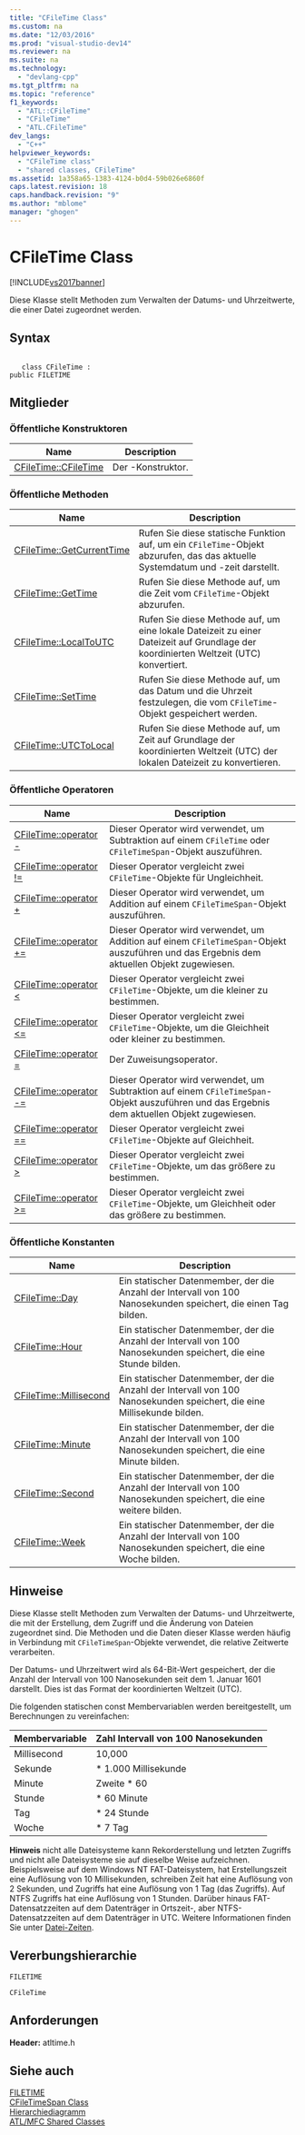 ```yaml
---
title: "CFileTime Class"
ms.custom: na
ms.date: "12/03/2016"
ms.prod: "visual-studio-dev14"
ms.reviewer: na
ms.suite: na
ms.technology: 
  - "devlang-cpp"
ms.tgt_pltfrm: na
ms.topic: "reference"
f1_keywords: 
  - "ATL::CFileTime"
  - "CFileTime"
  - "ATL.CFileTime"
dev_langs: 
  - "C++"
helpviewer_keywords: 
  - "CFileTime class"
  - "shared classes, CFileTime"
ms.assetid: 1a358a65-1383-4124-b0d4-59b026e6860f
caps.latest.revision: 18
caps.handback.revision: "9"
ms.author: "mblome"
manager: "ghogen"
---
```

# CFileTime Class
[!INCLUDE[vs2017banner](../../assembler/inline/includes/vs2017banner.md)]

Diese Klasse stellt Methoden zum Verwalten der Datums\- und Uhrzeitwerte, die einer Datei zugeordnet werden.  
  
## Syntax  
  
```  
  
   class CFileTime :   
public FILETIME  
```  
  
## Mitglieder  
  
### Öffentliche Konstruktoren  
  
|Name|Description|  
|----------|-----------------|  
|[CFileTime::CFileTime](../Topic/CFileTime::CFileTime.md)|Der \-Konstruktor.|  
  
### Öffentliche Methoden  
  
|Name|Description|  
|----------|-----------------|  
|[CFileTime::GetCurrentTime](../Topic/CFileTime::GetCurrentTime.md)|Rufen Sie diese statische Funktion auf, um ein `CFileTime`\-Objekt abzurufen, das das aktuelle Systemdatum und \-zeit darstellt.|  
|[CFileTime::GetTime](../Topic/CFileTime::GetTime.md)|Rufen Sie diese Methode auf, um die Zeit vom `CFileTime`\-Objekt abzurufen.|  
|[CFileTime::LocalToUTC](../Topic/CFileTime::LocalToUTC.md)|Rufen Sie diese Methode auf, um eine lokale Dateizeit zu einer Dateizeit auf Grundlage der koordinierten Weltzeit \(UTC\) konvertiert.|  
|[CFileTime::SetTime](../Topic/CFileTime::SetTime.md)|Rufen Sie diese Methode auf, um das Datum und die Uhrzeit festzulegen, die vom `CFileTime`\-Objekt gespeichert werden.|  
|[CFileTime::UTCToLocal](../Topic/CFileTime::UTCToLocal.md)|Rufen Sie diese Methode auf, um Zeit auf Grundlage der koordinierten Weltzeit \(UTC\) der lokalen Dateizeit zu konvertieren.|  
  
### Öffentliche Operatoren  
  
|Name|Description|  
|----------|-----------------|  
|[CFileTime::operator \-](../Topic/CFileTime::operator%20-.md)|Dieser Operator wird verwendet, um Subtraktion auf einem `CFileTime` oder `CFileTimeSpan`\-Objekt auszuführen.|  
|[CFileTime::operator \!\=](../Topic/CFileTime::operator%20!=.md)|Dieser Operator vergleicht zwei `CFileTime`\-Objekte für Ungleichheit.|  
|[CFileTime::operator \+](../Topic/CFileTime::operator%20+.md)|Dieser Operator wird verwendet, um Addition auf einem `CFileTimeSpan`\-Objekt auszuführen.|  
|[CFileTime::operator \+\=](../Topic/CFileTime::operator%20+=.md)|Dieser Operator wird verwendet, um Addition auf einem `CFileTimeSpan`\-Objekt auszuführen und das Ergebnis dem aktuellen Objekt zugewiesen.|  
|[CFileTime::operator \<](../Topic/CFileTime::operator%20%3C.md)|Dieser Operator vergleicht zwei `CFileTime`\-Objekte, um die kleiner zu bestimmen.|  
|[CFileTime::operator \<\=](../Topic/CFileTime::operator%20%3C=.md)|Dieser Operator vergleicht zwei `CFileTime`\-Objekte, um die Gleichheit oder kleiner zu bestimmen.|  
|[CFileTime::operator \=](../Topic/CFileTime::operator%20=.md)|Der Zuweisungsoperator.|  
|[CFileTime::operator \-\=](../Topic/CFileTime::operator%20-=.md)|Dieser Operator wird verwendet, um Subtraktion auf einem `CFileTimeSpan`\-Objekt auszuführen und das Ergebnis dem aktuellen Objekt zugewiesen.|  
|[CFileTime::operator \=\=](../Topic/CFileTime::operator%20==.md)|Dieser Operator vergleicht zwei `CFileTime`\-Objekte auf Gleichheit.|  
|[CFileTime::operator \>](../Topic/CFileTime::operator%20%3E.md)|Dieser Operator vergleicht zwei `CFileTime`\-Objekte, um das größere zu bestimmen.|  
|[CFileTime::operator \>\=](../Topic/CFileTime::operator%20%3E=.md)|Dieser Operator vergleicht zwei `CFileTime`\-Objekte, um Gleichheit oder das größere zu bestimmen.|  
  
### Öffentliche Konstanten  
  
|Name|Description|  
|----------|-----------------|  
|[CFileTime::Day](../Topic/CFileTime::Day.md)|Ein statischer Datenmember, der die Anzahl der Intervall von 100 Nanosekunden speichert, die einen Tag bilden.|  
|[CFileTime::Hour](../Topic/CFileTime::Hour.md)|Ein statischer Datenmember, der die Anzahl der Intervall von 100 Nanosekunden speichert, die eine Stunde bilden.|  
|[CFileTime::Millisecond](../Topic/CFileTime::Millisecond.md)|Ein statischer Datenmember, der die Anzahl der Intervall von 100 Nanosekunden speichert, die eine Millisekunde bilden.|  
|[CFileTime::Minute](../Topic/CFileTime::Minute.md)|Ein statischer Datenmember, der die Anzahl der Intervall von 100 Nanosekunden speichert, die eine Minute bilden.|  
|[CFileTime::Second](../Topic/CFileTime::Second.md)|Ein statischer Datenmember, der die Anzahl der Intervall von 100 Nanosekunden speichert, die eine weitere bilden.|  
|[CFileTime::Week](../Topic/CFileTime::Week.md)|Ein statischer Datenmember, der die Anzahl der Intervall von 100 Nanosekunden speichert, die eine Woche bilden.|  
  
## Hinweise  
 Diese Klasse stellt Methoden zum Verwalten der Datums\- und Uhrzeitwerte, die mit der Erstellung, dem Zugriff und die Änderung von Dateien zugeordnet sind.  Die Methoden und die Daten dieser Klasse werden häufig in Verbindung mit `CFileTimeSpan`\-Objekte verwendet, die relative Zeitwerte verarbeiten.  
  
 Der Datums\- und Uhrzeitwert wird als 64\-Bit\-Wert gespeichert, der die Anzahl der Intervall von 100 Nanosekunden seit dem 1. Januar 1601 darstellt.  Dies ist das Format der koordinierten Weltzeit \(UTC\).  
  
 Die folgenden statischen const Membervariablen werden bereitgestellt, um Berechnungen zu vereinfachen:  
  
|Membervariable|Zahl Intervall von 100 Nanosekunden|  
|--------------------|-----------------------------------------|  
|Millisecond|10,000|  
|Sekunde|\* 1.000 Millisekunde|  
|Minute|Zweite \* 60|  
|Stunde|\* 60 Minute|  
|Tag|\* 24 Stunde|  
|Woche|\* 7 Tag|  
  
 **Hinweis**  nicht alle Dateisysteme kann Rekorderstellung und letzten Zugriffs und nicht alle Dateisysteme sie auf dieselbe Weise aufzeichnen.  Beispielsweise auf dem Windows NT FAT\-Dateisystem, hat Erstellungszeit eine Auflösung von 10 Millisekunden, schreiben Zeit hat eine Auflösung von 2 Sekunden, und Zugriffs hat eine Auflösung von 1 Tag \(das Zugriffs\).  Auf NTFS Zugriffs hat eine Auflösung von 1 Stunden.  Darüber hinaus FAT\-Datensatzzeiten auf dem Datenträger in Ortszeit\-, aber NTFS\-Datensatzzeiten auf dem Datenträger in UTC.  Weitere Informationen finden Sie unter [Datei\-Zeiten](http://msdn.microsoft.com/library/windows/desktop/ms724290).  
  
## Vererbungshierarchie  
 `FILETIME`  
  
 `CFileTime`  
  
## Anforderungen  
 **Header:** atltime.h  
  
## Siehe auch  
 [FILETIME](http://msdn.microsoft.com/library/windows/desktop/ms724284)   
 [CFileTimeSpan Class](../../atl-mfc-shared/reference/cfiletimespan-class.md)   
 [Hierarchiediagramm](../../mfc/hierarchy-chart.md)   
 [ATL\/MFC Shared Classes](../../atl-mfc-shared/atl-mfc-shared-classes.md)